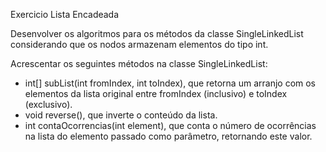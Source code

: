 Exercicio Lista Encadeada

Desenvolver os algoritmos para os métodos da classe SingleLinkedList considerando que os nodos armazenam elementos do tipo int.

Acrescentar os seguintes métodos na classe SingleLinkedList:
- int[] subList(int fromIndex, int toIndex), que retorna um arranjo com os elementos da lista original entre fromIndex (inclusivo) e toIndex (exclusivo).
- void reverse(), que inverte o conteúdo da lista.
- int contaOcorrencias(int element), que conta o número de ocorrências na lista do elemento passado como parâmetro, retornando este valor.